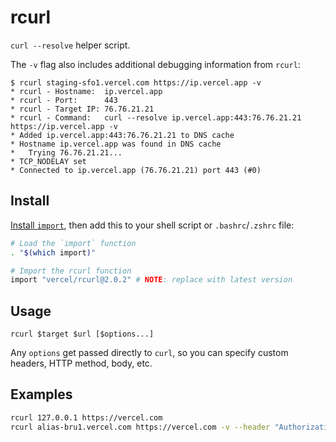 # rcurl

`curl --resolve` helper script.

The `-v` flag also includes additional debugging information from `rcurl`:

```
$ rcurl staging-sfo1.vercel.com https://ip.vercel.app -v
* rcurl - Hostname:  ip.vercel.app
* rcurl - Port:      443
* rcurl - Target IP: 76.76.21.21
* rcurl - Command:   curl --resolve ip.vercel.app:443:76.76.21.21 https://ip.vercel.app -v
* Added ip.vercel.app:443:76.76.21.21 to DNS cache
* Hostname ip.vercel.app was found in DNS cache
*   Trying 76.76.21.21...
* TCP_NODELAY set
* Connected to ip.vercel.app (76.76.21.21) port 443 (#0)
```

## Install

[Install `import`](https://import.sh/docs/install), then add
this to your shell script or `.bashrc`/`.zshrc` file:

```bash
# Load the `import` function
. "$(which import)"

# Import the rcurl function
import "vercel/rcurl@2.0.2" # NOTE: replace with latest version
```

## Usage

```
rcurl $target $url [$options...]
```

Any `options` get passed directly to `curl`, so you can specify custom headers,
HTTP method, body, etc.

## Examples

``` bash
rcurl 127.0.0.1 https://vercel.com
rcurl alias-bru1.vercel.com https://vercel.com -v --header "Authorization: bearer $token"
```
